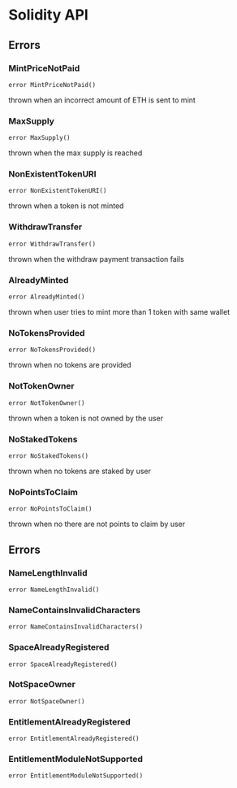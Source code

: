 # Solidity API

## Errors

### MintPriceNotPaid

```solidity
error MintPriceNotPaid()
```

thrown when an incorrect amount of ETH is sent to mint

### MaxSupply

```solidity
error MaxSupply()
```

thrown when the max supply is reached

### NonExistentTokenURI

```solidity
error NonExistentTokenURI()
```

thrown when a token is not minted

### WithdrawTransfer

```solidity
error WithdrawTransfer()
```

thrown when the withdraw payment transaction fails

### AlreadyMinted

```solidity
error AlreadyMinted()
```

thrown when user tries to mint more than 1 token with same wallet

### NoTokensProvided

```solidity
error NoTokensProvided()
```

thrown when no tokens are provided

### NotTokenOwner

```solidity
error NotTokenOwner()
```

thrown when a token is not owned by the user

### NoStakedTokens

```solidity
error NoStakedTokens()
```

thrown when no tokens are staked by user

### NoPointsToClaim

```solidity
error NoPointsToClaim()
```

thrown when no there are not points to claim by user

## Errors

### NameLengthInvalid

```solidity
error NameLengthInvalid()
```

### NameContainsInvalidCharacters

```solidity
error NameContainsInvalidCharacters()
```

### SpaceAlreadyRegistered

```solidity
error SpaceAlreadyRegistered()
```

### NotSpaceOwner

```solidity
error NotSpaceOwner()
```

### EntitlementAlreadyRegistered

```solidity
error EntitlementAlreadyRegistered()
```

### EntitlementModuleNotSupported

```solidity
error EntitlementModuleNotSupported()
```

